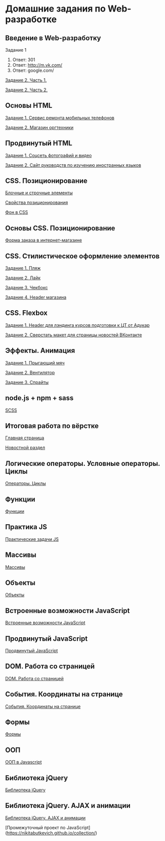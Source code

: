 # Домашние задания по Web-разработке

## Введение в Web-разработку
Задание 1
  1. Ответ: 301
  2. Ответ: http://m.vk.com/
  3. Ответ: google.com/

 [Задание 2. Часть 1.](http://jsfiddle.net/hqcm86tf)

 [Задание 2. Часть 2.](http://jsfiddle.net/24j3Lpzd/)

## Основы HTML

 [Задание 1. Сервис ремонта мобильных телефонов](https://github.com/AdukarIT/ButkevichNO/tree/master/Project1)

 [Задание 2. Магазин оргтехники](https://github.com/AdukarIT/ButkevichNO/tree/master/Project2)

## Продвинутый HTML
 
 [Задание 1. Соцсеть фотографий и видео](https://github.com/AdukarIT/ButkevichNO/tree/master/Foto%20Wall)

 [Задание 2. Сайт руководств по изучению иностранных языков](https://github.com/AdukarIT/ButkevichNO/tree/master/Language%20courses)

## CSS. Позиционирование

 [Блочные и строчные элементы](https://webref.ru/node/1865/quiz-results/2610/view)

 [Свойства позиционирования](https://webref.ru/node/1921/quiz-results/2663/view)

 [Фон в CSS](https://webref.ru/node/1459/quiz-results/2656/view)

## Основы CSS. Позиционирование
 
 [Форма заказа в интернет-магазине](https://github.com/AdukarIT/ButkevichNO/tree/master/Online%20store)

## CSS. Стилистическое оформление элементов

 [Задание 1. Пляж](https://github.com/AdukarIT/ButkevichNO/tree/master/beach)

 [Задание 2. Лайк](https://github.com/AdukarIT/ButkevichNO/tree/master/Like)

 [Задание 3. Чекбокс](https://github.com/AdukarIT/ButkevichNO/tree/master/Checkbox)

 [Задание 4. Header магазина](https://github.com/AdukarIT/ButkevichNO/tree/master/header%20menu)

##  CSS. Flexbox

 [Задание 1. Header для лэндинга курсов подготовки к ЦТ от Адукар](https://github.com/AdukarIT/ButkevichNO/tree/master/header%20adukar)

 [Задание 2. Сверстать макет для страницы новостей ВКонтакте](https://github.com/AdukarIT/ButkevichNO/tree/master/feed%20vk)

## Эффекты. Анимация

 [Задание 1. Прыгающий мяч](https://github.com/AdukarIT/ButkevichNO/tree/master/animations/ball)

 [Задание 2. Вентилятор](https://github.com/AdukarIT/ButkevichNO/tree/master/animations/fan)

 [Задание 3. Спрайты](https://github.com/AdukarIT/ButkevichNO/tree/master/animations/sprites)

## node.js + npm + sass
 
 [SCSS](https://github.com/AdukarIT/ButkevichNO/tree/master/designClub)

## Итоговая работа по вёрстке

 [Главная страница](https://nikitabutkevich.github.io/public/index.html)

 [Новостной раздел](https://nikitabutkevich.github.io/public/music.html)

## Логические операторы. Условные операторы. Циклы
 
 [Операторы. Циклы](https://github.com/AdukarIT/ButkevichNO/tree/master/js)
 
## Функции
 
 [Функции](https://github.com/AdukarIT/ButkevichNO/tree/master/js_function)

## Практика JS	
 	
 [Практические задачи JS](https://github.com/AdukarIT/ButkevichNO/tree/master/js_practices)

## Массивы

 [Массивы](https://github.com/AdukarIT/ButkevichNO/tree/master/js_array)

## Объекты
	
 [Объекты](https://github.com/AdukarIT/ButkevichNO/tree/master/js_object)

## Встроенные возможности JavaScript

 [Встроенные возможности JavaScript](https://github.com/AdukarIT/ButkevichNO/tree/master/js_opportunities)

## Продвинутый JavaScript

 [Продвинутый JavaScript](https://github.com/AdukarIT/ButkevichNO/tree/master/js_advancedJS)

## DOM. Работа со страницей

 [DOM. Работа со страницей](https://github.com/AdukarIT/ButkevichNO/tree/master/js_dom)

## События. Координаты на странице

 [События. Координаты на странице](https://github.com/AdukarIT/ButkevichNO/tree/master/js_developments)

## Формы

 [Формы](https://github.com/AdukarIT/ButkevichNO/tree/master/js_forms)

## ООП
 
 [ООП в Javascript](https://github.com/AdukarIT/ButkevichNO/tree/master/js_oop)
 
## Библиотека jQuery

 [Библиотека jQuery](https://github.com/AdukarIT/ButkevichNO/tree/master/js_jquery)
 

## Библиотека jQuery. AJAX и анимации

 [Библиотека jQuery. AJAX и анимации](https://github.com/AdukarIT/ButkevichNO/tree/master/js_jquery-part2)
 
 [Промежуточный проект по JavaScript] (https://nikitabutkevich.github.io/collection/)
